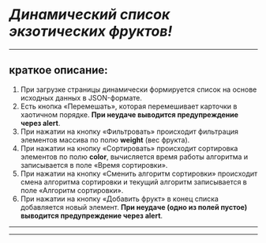 # *Динамический список экзотических фруктов!*
-----

## **краткое описание:**
1. При загрузке страницы динамически формируется список на основе исходных данных в JSON-формате.
2. Есть кнопка «Перемешать», которая перемешивает карточки в хаотичном порядке. **При неудаче выводится предупреждение через alert**.
3. При нажатии на кнопку «Фильтровать» происходит фильтрация элементов массива по полю **weight** (вес фрукта).
4. При нажатии на кнопку «Сортировать» происходит сортировка элементов по полю **color**, вычисляется время работы алгоритма и записывается в поле «Время сортировки».
5. При нажатии на кнопку «Сменить алгоритм сортировки» происходит смена алгоритма сортировки и текущий алгоритм записывается в поле «Алгоритм сортировки».
6. При нажатии на кнопку «Добавить фрукт» в конец списка добавляется новый элемент. **При неудаче (одно из полей пустое) выводится предупреждение через alert**.

---
---



